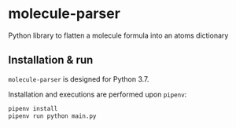 # molecule-parser

Python library to flatten a molecule formula into an atoms dictionary

## Installation & run

`molecule-parser` is designed for Python 3.7.

Installation and executions are performed upon `pipenv`:

```bash
pipenv install
pipenv run python main.py
``` 
